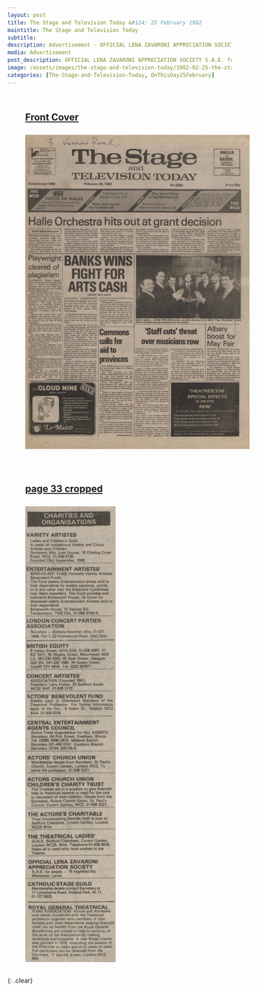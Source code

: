 ```yaml
---
layout: post
title: The Stage and Television Today &#124; 25 February 1982
maintitle: The Stage and Television Today
subtitle: 
description: Advertisement - OFFICIAL LENA ZAVARONI APPRECIATION SOCIETY S.A.E. for details 75 Highfield Rd. Blackpool. Lanes. CATHOLIC STAGE GUILD Membership details contact
media: Advertisement
post_description: OFFICIAL LENA ZAVARONI APPRECIATION SOCIETY S.A.E. for details 75 Highfield Rd. Blackpool. Lanes. CATHOLIC STAGE GUILD.
image: /assets/images/the-stage-and-television-today/1982-02-25-the-stage-and-television-today-front-cover.png
categories: [The-Stage-and-Television-Today, OnThisDay25February]
---
```


<figure class="fig1">
<figcaption>
<h2 id="front"><a href="#front">Front Cover</a></h2>
</figcaption>
<a href="/assets/images/the-stage-and-television-today/1982-02-25-the-stage-and-television-today-front-cover.png"><img src="/assets/images/the-stage-and-television-today/1982-02-25-the-stage-and-television-today-front-cover.png" class="full-width zoom-in"></a>
</figure>

<figure class="fig2">
<figcaption>
<h2 id="cropped"><a href="#cropped">page 33 cropped</a></h2>
</figcaption>
<a href="/assets/images/the-stage-and-television-today/1982-02-25-the-stage-and-television-today-page-33.png"><img src="/assets/images/the-stage-and-television-today/1982-02-25-the-stage-and-television-today-page-33.png" class="full-width zoom-in"></a>
</figure>

<br />{: .clear}

<style>
.fig1 {float:left; width:61%;}

.fig2 {float:right; width:37%;}

@media screen and (orientation:portrait) {
.fig1, .fig2 {float:left; width:100%; margin-bottom:30px;}
figcaption {float:left; width:100%; margin-bottom: 10px;}
}
</style>

